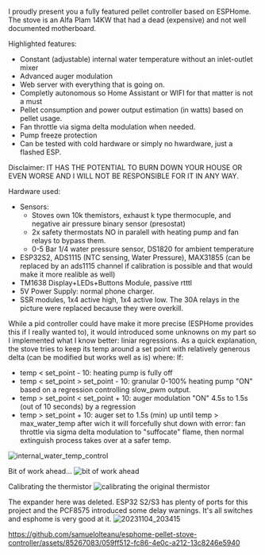 I proudly present you a fully featured pellet controller based on ESPHome. The stove is an Alfa Plam 14KW that had a dead (expensive) and not well documented motherboard. 

Highlighted features: 
- Constant (adjustable) internal water temperature without an inlet-outlet mixer
- Advanced auger modulation
- Web server with everything that is going on.
- Completly autonomous so Home Assistant or WIFI for that matter is not a must
- Pellet consumption and power output estimation (in watts) based on pellet usage.
- Fan throttle via sigma delta modulation when needed.
- Pump freeze protection
- Can be tested with cold hardware or simply no hwardware, just a flashed ESP.

Disclaimer: 
IT HAS THE POTENTIAL TO BURN DOWN YOUR HOUSE OR EVEN WORSE AND I WILL NOT BE RESPONSIBLE FOR IT IN ANY WAY.

Hardware used:  
 - Sensors:
    - Stoves own 10k themistors, exhaust k type thermocuple, and negative air pressure binary sensor (presostat)
    - 2x safety thermostats NO in paralell with heating pump and fan relays to bypass them.
    - 0-5 Bar 1/4 water pressure sensor,  DS1820 for ambient temperature 
 - ESP32S2, ADS1115 (NTC sensing, Water Pressure), MAX31855 (can be replaced by an ads1115 channel if calibration is 
   possible and that would make it more realible as well)
 - TM1638 Display+LEDs+Buttons Module, passive rtttl
 - 5V Power Supply: normal phone charger.
 - SSR modules, 1x4 active high, 1x4 active low. The 30A relays in the picture were replaced because they were overkill.

   
While a pid controller could have make it more precise (ESPHome provides this if I really wanted to), it would introduced some unknowns on my part so I implemented what I know better: liniar regressions.
As a quick explanation, the stove tries to keep its temp around a set point with relatively generous delta (can be modified but works well as is) where:
If:
 - temp < set_point - 10:  heating pump is fully off
 - temp < set_point > set_point - 10: granular 0-100% heating pump "ON" based on a regression controlling slow_pwm output.
 - temp > set_point < set_point + 10: auger modulation "ON" 4.5s to 1.5s (out of 10 seconds) by a regression
 - temp > set_point + 10: auger set to 1.5s (min) up until temp > max_water_temp after wich it will forcefully shut down with error: fan throttle via sigma delta modulation to "suffocate" flame, then normal extinguish process takes over at a safer temp.  

![internal_water_temp_control](https://github.com/samuelolteanu/esphome-pellet-stove-controller/assets/85267083/fb90b2ad-fa58-4964-86ae-ab55a4b77e26)


Bit of work ahead...
![bit of work ahead](https://github.com/samuelolteanu/esphome-pellet-stove-controller/assets/85267083/10a08385-9fa7-42a6-aa9e-75acc9892a5d)

Calibrating the thermistor
![calibrating the original thermistor](https://github.com/samuelolteanu/esphome-pellet-stove-controller/assets/85267083/bf9c8848-4a19-4f81-8012-9a4b9a6530be)

The expander here was deleted. ESP32 S2/S3 has plenty of ports for this project and the PCF8575 introduced some delay warnings.
It's all switches and esphome is very good at it.
![20231104_203415](https://github.com/samuelolteanu/esphome-pellet-stove-controller/assets/85267083/3708bd34-eedb-4afb-96ba-43884e9346f4)



https://github.com/samuelolteanu/esphome-pellet-stove-controller/assets/85267083/059ff512-fc86-4e0c-a212-13c8246e5940


